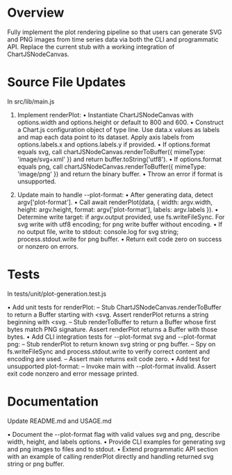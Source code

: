 # Overview

Fully implement the plot rendering pipeline so that users can generate SVG and PNG images from time series data via both the CLI and programmatic API. Replace the current stub with a working integration of ChartJSNodeCanvas.

# Source File Updates

In src/lib/main.js

1. Implement renderPlot:
   • Instantiate ChartJSNodeCanvas with options.width and options.height or default to 800 and 600.
   • Construct a Chart.js configuration object of type line. Use data.x values as labels and map each data point to its dataset. Apply axis labels from options.labels.x and options.labels.y if provided.
   • If options.format equals svg, call chartJSNodeCanvas.renderToBuffer({ mimeType: 'image/svg+xml' }) and return buffer.toString('utf8').
   • If options.format equals png, call chartJSNodeCanvas.renderToBuffer({ mimeType: 'image/png' }) and return the binary buffer.
   • Throw an error if format is unsupported.

2. Update main to handle --plot-format:
   • After generating data, detect argv['plot-format'].
   • Call await renderPlot(data, { width: argv.width, height: argv.height, format: argv['plot-format'], labels: argv.labels }).
   • Determine write target: if argv.output provided, use fs.writeFileSync. For svg write with utf8 encoding; for png write buffer without encoding.
   • If no output file, write to stdout: console.log for svg string; process.stdout.write for png buffer.
   • Return exit code zero on success or nonzero on errors.

# Tests

In tests/unit/plot-generation.test.js

• Add unit tests for renderPlot:
  – Stub ChartJSNodeCanvas.renderToBuffer to return a Buffer starting with <svg. Assert renderPlot returns a string beginning with <svg.
  – Stub renderToBuffer to return a Buffer whose first bytes match PNG signature. Assert renderPlot returns a Buffer with those bytes.
• Add CLI integration tests for --plot-format svg and --plot-format png:
  – Stub renderPlot to return known svg string or png buffer.
  – Spy on fs.writeFileSync and process.stdout.write to verify correct content and encoding are used.
  – Assert main returns exit code zero.
• Add test for unsupported plot-format:
  – Invoke main with --plot-format invalid. Assert exit code nonzero and error message printed.

# Documentation

Update README.md and USAGE.md

• Document the --plot-format flag with valid values svg and png, describe width, height, and labels options.
• Provide CLI examples for generating svg and png images to files and to stdout.
• Extend programmatic API section with an example of calling renderPlot directly and handling returned svg string or png buffer.
